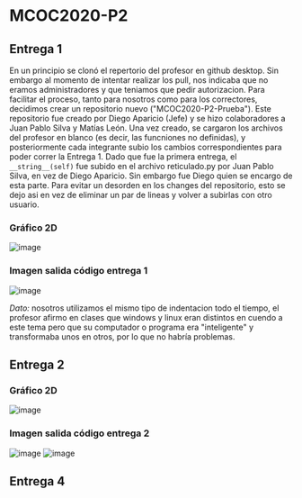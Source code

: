 # MCOC2020-P2

## Entrega 1

En un principio se clonó el repertorio del profesor en github desktop. Sin embargo al momento de intentar realizar los pull, nos indicaba que no eramos administradores y que teniamos que pedir autorizacion.
Para facilitar el proceso, tanto para nosotros como para los correctores, decidimos crear un repositorio nuevo ("MCOC2020-P2-Prueba"). Este repositorio fue creado por Diego Aparicio (Jefe) y se hizo colaboradores a Juan Pablo Silva y Matías León. Una vez creado, se cargaron los archivos del profesor en blanco (es decir, las funcniones no definidas), y posteriormente cada integrante subio los cambios correspondientes para poder correr la Entrega 1.
Dado que fue la primera entrega, el `__string__(self)` fue subido en el archivo reticulado.py por Juan Pablo Silva, en vez de Diego Aparicio. Sin embargo fue Diego quien se encargo de esta parte. Para evitar un desorden en los changes del repositorio, esto se dejo asi en vez de eliminar un par de lineas y volver a subirlas con otro usuario.

### Gráfico 2D
![image](https://user-images.githubusercontent.com/43451947/94461302-53561180-0190-11eb-82bf-1ead6895add5.png)

### Imagen salida código entrega 1
![image](https://user-images.githubusercontent.com/43451947/94461311-594bf280-0190-11eb-9569-fce93473ee26.png)

*Dato:* nosotros utilizamos el mismo tipo de indentacion todo el tiempo, el profesor afirmo en clases que windows y linux eran distintos en cuendo a este tema pero que su computador o programa era "inteligente" y transformaba unos en otros, por lo que no habría problemas.

## Entrega 2

### Gráfico 2D
![image](https://user-images.githubusercontent.com/43451947/94840041-36b71500-03ee-11eb-9b09-b3e239d59dc2.png)

### Imagen salida código entrega 2
![image](https://user-images.githubusercontent.com/43451947/94840200-71b94880-03ee-11eb-8483-0e243c3b53c0.png)
![image](https://user-images.githubusercontent.com/43451947/94840233-7d0c7400-03ee-11eb-9e66-1c545049ea23.png)

## Entrega 4

